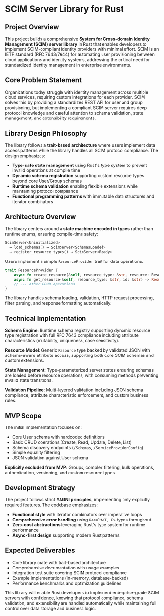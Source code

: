 # SCIM Server Library for Rust

## Project Overview

This project builds a comprehensive **System for Cross-domain Identity Management (SCIM) server library** in Rust that enables developers to implement SCIM-compliant identity providers with minimal effort. SCIM is an IETF standard (RFC 7643/7644) for automating user provisioning between cloud applications and identity systems, addressing the critical need for standardized identity management in enterprise environments.

## Core Problem Statement

Organizations today struggle with identity management across multiple cloud services, requiring custom integrations for each provider. SCIM solves this by providing a standardized REST API for user and group provisioning, but implementing a compliant SCIM server requires deep protocol knowledge and careful attention to schema validation, state management, and extensibility requirements.

## Library Design Philosophy

The library follows a **trait-based architecture** where users implement data access patterns while the library handles all SCIM protocol compliance. The design emphasizes:

- **Type-safe state management** using Rust's type system to prevent invalid operations at compile time
- **Dynamic schema registration** supporting custom resource types beyond core User/Group schemas
- **Runtime schema validation** enabling flexible extensions while maintaining protocol compliance
- **Functional programming patterns** with immutable data structures and iterator combinators

## Architecture Overview

The library centers around a **state machine encoded in types** rather than runtime enums, ensuring compile-time safety:

```rust
ScimServer<Uninitialized> 
  → load_schemas() → ScimServer<SchemasLoaded>
  → register_resource_types() → ScimServer<Ready>
```

Users implement a simple `ResourceProvider` trait for data operations:

```rust
trait ResourceProvider {
    async fn create_resource(&self, resource_type: &str, resource: Resource) -> Result<Resource, Error>;
    async fn get_resource(&self, resource_type: &str, id: &str) -> Result<Option<Resource>, Error>;
    // ... other CRUD operations
}
```

The library handles schema loading, validation, HTTP request processing, filter parsing, and response formatting automatically.

## Technical Implementation

**Schema Engine**: Runtime schema registry supporting dynamic resource type registration with full RFC 7643 compliance including attribute characteristics (mutability, uniqueness, case sensitivity).

**Resource Model**: Generic `Resource` type backed by validated JSON with schema-aware attribute access, supporting both core SCIM schemas and custom extensions.

**State Management**: Type-parameterized server states ensuring schemas are loaded before resource operations, with consuming methods preventing invalid state transitions.

**Validation Pipeline**: Multi-layered validation including JSON schema compliance, attribute characteristic enforcement, and custom business rules.

## MVP Scope

The initial implementation focuses on:
- Core User schema with hardcoded definitions
- Basic CRUD operations (Create, Read, Update, Delete, List)
- Schema discovery endpoints (`/Schemas`, `/ServiceProviderConfig`)
- Simple equality filtering
- JSON validation against User schema

**Explicitly excluded from MVP**: Groups, complex filtering, bulk operations, authentication, versioning, and custom resource types.

## Development Strategy

The project follows strict **YAGNI principles**, implementing only explicitly required features. The codebase emphasizes:
- **Functional style** with iterator combinators over imperative loops
- **Comprehensive error handling** using `Result<T, E>` types throughout
- **Zero-cost abstractions** leveraging Rust's type system for runtime performance
- **Async-first design** supporting modern Rust patterns

## Expected Deliverables

- Core library crate with trait-based architecture
- Comprehensive documentation with usage examples
- Integration test suite covering SCIM protocol compliance
- Example implementations (in-memory, database-backed)
- Performance benchmarks and optimization guidelines

This library will enable Rust developers to implement enterprise-grade SCIM servers with confidence, knowing that protocol compliance, schema validation, and extensibility are handled automatically while maintaining full control over data storage and business logic.
